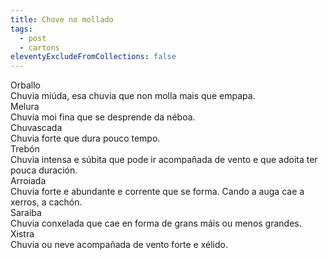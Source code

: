 ```yaml
---
title: Chove no mollado
tags:
  - post
  - cartons
eleventyExcludeFromCollections: false
---
```

<e-card color="1">
  <div>Orballo</div>
  <div>Chuvia miúda, esa chuvia que non molla mais que empapa.</div>
</e-card>

<e-card color="2">
  <div>Melura</div>
  <div>Chuvia moi fina que se desprende da néboa.</div>
</e-card>

<e-card color="3">
  <div>Chuvascada</div>
  <div>Chuvia forte que dura pouco tempo.</div>
</e-card>

<e-card color="4">
  <div>Trebón</div>
  <div>Chuvia intensa e súbita que pode ir acompañada de vento e que adoita ter pouca duración.</div>
</e-card>

<e-card color="5">
  <div>Arroiada</div>
  <div>Chuvia forte e abundante e corrente que se forma. Cando a auga cae a xerros, a cachón.</div>
</e-card>

<e-card color="6">
  <div>Saraiba</div>
  <div>Chuvia conxelada que cae en forma de grans máis ou menos grandes.</div>
</e-card>

<e-card color="7">
  <div>Xistra</div>
  <div>Chuvia ou neve acompañada de vento forte e xélido.</div>
</e-card>